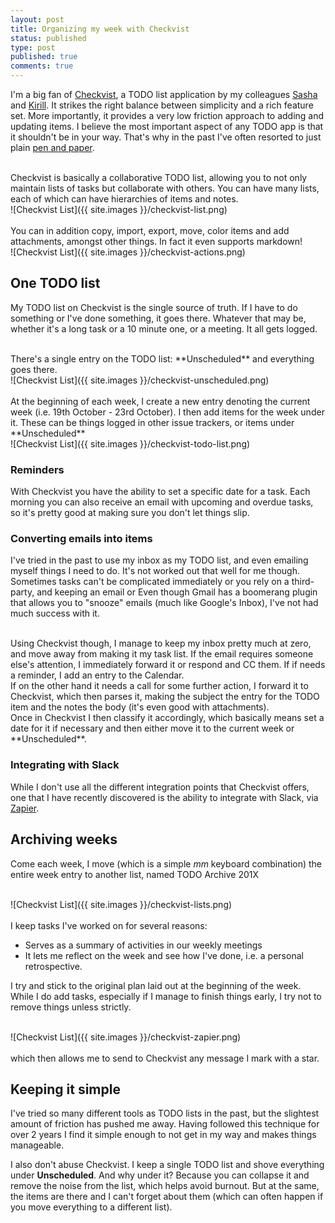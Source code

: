```yaml
---
layout: post
title: Organizing my week with Checkvist
status: published
type: post
published: true
comments: true
---
```


I'm a big fan of [Checkvist](http://checkvist.com), a TODO list application by my colleagues [Sasha](https://twitter.com/maxkir) and [Kirill](https://twitter.com/maxkir).
It strikes the right balance between simplicity and a rich feature set. More importantly, it provides a very low friction approach to adding and updating items. 
I believe the most important aspect of any TODO app is that it shouldn't be in your way. That's why in the past I've often resorted to just plain 
[pen and paper](http://hadihariri.com/2011/05/04/getting-things-done-daily/).

<br/>
Checkvist is basically a collaborative TODO list, allowing you to not only maintain lists of tasks but collaborate with others. You can have many lists, each 
of which can have hierarchies of items and notes. 

<br/>
![Checkvist List]({{ site.images }}/checkvist-list.png)
<br/>
<br/>
You can in addition copy, import, export, move, color items and add attachments, amongst other things. In fact it even supports markdown!

<br/>
![Checkvist List]({{ site.images }}/checkvist-actions.png)
<br/>

## One TODO list

My TODO list on Checkvist is the single source of truth. If I have to do something or I've done something, it goes there. Whatever that may be, whether it's a long task or a 10 minute one, or a meeting. It all gets logged.
 
<br/>
There's a single entry on the TODO list: **Unscheduled** and everything goes there.

<br/>
![Checkvist List]({{ site.images }}/checkvist-unscheduled.png)
<br/>
<br/>
At the beginning of each week, I create a new entry
denoting the current week (i.e. 19th October - 23rd October). I then add items for the week under it. These can be things logged in other issue trackers, or items under 
**Unscheduled**

<br/>
![Checkvist List]({{ site.images }}/checkvist-todo-list.png)
<br/>

### Reminders

With Checkvist you have the ability to set a specific date for a task. Each morning you can also receive an email with upcoming and overdue tasks, so it's pretty good at making sure
you don't let things slip.

### Converting emails into items

I've tried in the past to use my inbox as my TODO list, and even emailing myself things I need to do. It's not worked out that well for me though. Sometimes tasks can't be complicated immediately or you rely on a third-party, and keeping an email or 
Even though Gmail has a boomerang plugin that allows you to "snooze" emails (much like Google's Inbox), I've not had much success with it. 

<br/>
Using Checkvist though, I manage to keep my inbox pretty much at zero, and move away from making it my task list. If the email requires someone else's attention, I immediately forward it or respond and CC them. 
If if needs a reminder, I add an entry to the Calendar. 

<br/>
If on the other hand it 
needs a call for some further action, I forward it to Checkvist, which then parses it, making the subject the entry for the TODO item and the notes the body (it's even good with attachments).

<br/>
Once in Checkvist I then classify it accordingly, which basically means set a date for it if necessary and then either move it to the current week or **Unscheduled**. 

### Integrating with Slack

While I don't use all the different integration points that Checkvist offers, one that I have recently discovered is the ability to integrate with Slack, via [Zapier](https://zapier.com).

## Archiving weeks

Come each week, I move (which is a simple *mm* keyboard combination) the entire week entry to another list, named TODO Archive 201X

<br/>
![Checkvist List]({{ site.images }}/checkvist-lists.png)
<br/>
<br/>
I keep tasks I've worked on for several reasons:

* Serves as a summary of activities in our weekly meetings
* It lets me reflect on the week and see how I've done, i.e. a personal retrospective.

I try and stick to the original plan laid out at the beginning of the week. While I do add tasks, especially if I manage to finish things early, I try not to remove things unless
strictly.



<br/>
![Checkvist List]({{ site.images }}/checkvist-zapier.png)
<br/>
<br/>
which then allows me to send to Checkvist any message I mark with a star. 

## Keeping it simple

I've tried so many different tools as TODO lists in the past, but the slightest amount of friction has pushed me away. Having followed this technique for over 2 years I find
 it simple enough to not get in my way and makes things manageable.

I also don't abuse Checkvist. I keep a single TODO list and shove everything under **Unscheduled**. And why under it? Because you can collapse it and remove the noise from the list, which helps 
avoid burnout. But at the same, the items are there and I can't forget about them (which can often happen if you move everything to a different list). 

